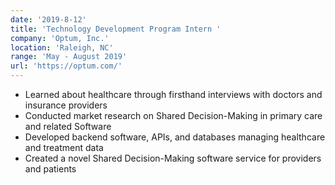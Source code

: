```yaml
---
date: '2019-8-12'
title: 'Technology Development Program Intern '
company: 'Optum, Inc.'
location: 'Raleigh, NC'
range: 'May - August 2019'
url: 'https://optum.com/'
---
```


- Learned about healthcare through firsthand interviews with doctors and insurance providers
- Conducted market research on Shared Decision-Making in primary care and related Software
- Developed backend software, APIs, and databases managing healthcare and treatment data
- Created a novel Shared Decision-Making software service for providers and patients
